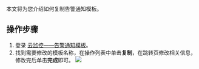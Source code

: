 本文将为您介绍如何复制告警通知模板。

## 操作步骤
1. 登录 [云监控——告警通知模板](https://console.cloud.tencent.com/monitor/alarm/notice)。
2. 找到需要修改的模板名称，在操作列表中单击**复制**，在跳转页修改相关信息，修改完后单击**完成**即可。
![](https://main.qcloudimg.com/raw/86d78f5c3b191f2d482dd4146f99cf3d.png)

